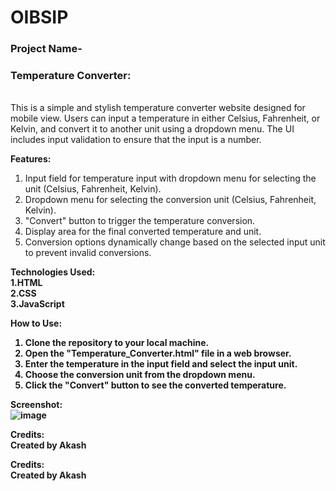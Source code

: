 # OIBSIP
<h3>Project Name-</h3><h3>Temperature Converter:</h3><br>
This is a simple and stylish temperature converter website designed for mobile view. Users can input a temperature in either Celsius, Fahrenheit, or Kelvin, and convert it to another unit using a dropdown menu. The UI includes input validation to ensure that the input is a number.

<b>Features:</b>
1. Input field for temperature input with dropdown menu for selecting the unit (Celsius, Fahrenheit, Kelvin).
2. Dropdown menu for selecting the conversion unit (Celsius, Fahrenheit, Kelvin).
3. "Convert" button to trigger the temperature conversion.
4. Display area for the final converted temperature and unit.
5. Conversion options dynamically change based on the selected input unit to prevent invalid conversions.
   
<b>Technologies Used:<b><br>
1.HTML<br>
2.CSS<br>
3.JavaScript<br>

<b>How to Use:</b><br>
1. Clone the repository to your local machine.
2. Open the "Temperature_Converter.html" file in a web browser.
3. Enter the temperature in the input field and select the input unit.
4. Choose the conversion unit from the dropdown menu.
5. Click the "Convert" button to see the converted temperature.

<b>Screenshot:</b><br>
![image](https://github.com/akashkumar8917/OIBSIP/assets/125463337/867aa008-c345-4eac-a39a-57db5be634b9)

<b>Credits:</b><br>
Created by <b>Akash</b>

<b>Credits:</b><br>
Created by <b>Akash</b>
